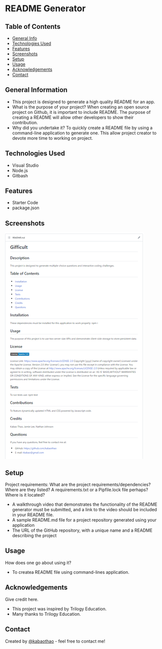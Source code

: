# README Generator

## Table of Contents

- [General Info](#general-information)
- [Technologies Used](#technologies-used)
- [Features](#features)
- [Screenshots](#screenshots)
- [Setup](#setup)
- [Usage](#usage)
- [Acknowledgements](#acknowledgements)
- [Contact](#contact)
<!-- * [License](#license) -->

## General Information

- This project is designed to generate a high quality README for an app.
- What is the purpose of your project?
  When creating an open source project on Github, it is important to include README. The purpose of creating a README will allow other developers to show their contribution.
- Why did you undertake it?
  To quickly create a README file by using a command-line application to generate one. This allow project creator to devote more time to working on project.

<!-- You don't have to answer all the questions - just the ones relevant to your project. -->

## Technologies Used

- Visual Studio
- Node.js
- Gitbash

## Features

- Starter Code
- package.json

## Screenshots

![Example screenshot](https://github.com/kabaothao/README-Generator/blob/main/readmescreenshot.PNG)

<!-- If you have screenshots you'd like to share, include them here. -->

## Setup

Project requirements:
What are the project requirements/dependencies? Where are they listed? A requirements.txt or a Pipfile.lock file perhaps? Where is it located?

- A walkthrough video that demonstrates the functionality of the README generator must be submitted, and a link to the video should be included in your README file.
- A sample README.md file for a project repository generated using your application
- The URL of the GitHub repository, with a unique name and a README describing the project

## Usage

How does one go about using it?

- To createa README file using command-lines application.

## Acknowledgements

Give credit here.

- This project was inspired by Trilogy Education.
- Many thanks to Trilogy Education.

## Contact

Created by [@kabaothao](https://github.com/kabaothao) - feel free to contact me!

<!-- Optional -->
<!-- ## License -->
<!-- This project is open source and available under the [... License](). -->

<!-- You don't have to include all sections - just the one's relevant to your project -->
